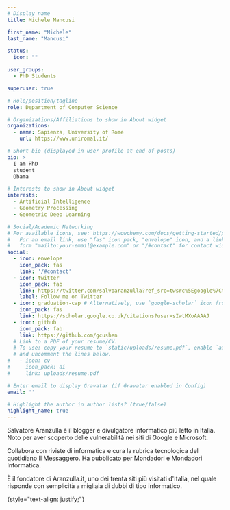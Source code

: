 ```yaml
---
# Display name
title: Michele Mancusi

first_name: "Michele"
last_name: "Mancusi"

status:
  icon: ""

user_groups:
  - PhD Students

superuser: true

# Role/position/tagline
role: Department of Computer Science

# Organizations/Affiliations to show in About widget
organizations:
  - name: Sapienza, University of Rome
    url: https://www.uniroma1.it/

# Short bio (displayed in user profile at end of posts)
bio: >
  I am PhD
  student
  Obama

# Interests to show in About widget
interests:
  - Artificial Intelligence
  - Geometry Processing
  - Geometric Deep Learning

# Social/Academic Networking
# For available icons, see: https://wowchemy.com/docs/getting-started/page-builder/#icons
#   For an email link, use "fas" icon pack, "envelope" icon, and a link in the
#   form "mailto:your-email@example.com" or "/#contact" for contact widget.
social:
  - icon: envelope
    icon_pack: fas
    link: '/#contact'
  - icon: twitter
    icon_pack: fab
    link: https://twitter.com/salvoaranzulla?ref_src=twsrc%5Egoogle%7Ctwcamp%5Eserp%7Ctwgr%5Eauthor
    label: Follow me on Twitter
  - icon: graduation-cap # Alternatively, use `google-scholar` icon from `ai` icon pack
    icon_pack: fas
    link: https://scholar.google.co.uk/citations?user=sIwtMXoAAAAJ
  - icon: github
    icon_pack: fab
    link: https://github.com/gcushen
  # Link to a PDF of your resume/CV.
  # To use: copy your resume to `static/uploads/resume.pdf`, enable `ai` icons in `params.yaml`,
  # and uncomment the lines below.
#   - icon: cv
#     icon_pack: ai
#     link: uploads/resume.pdf

# Enter email to display Gravatar (if Gravatar enabled in Config)
email: ''

# Highlight the author in author lists? (true/false)
highlight_name: true
---
```

Salvatore Aranzulla è il blogger e divulgatore informatico più letto in Italia. Noto per aver scoperto delle vulnerabilità nei siti di Google e Microsoft.

Collabora con riviste di informatica e cura la rubrica tecnologica del quotidiano Il Messaggero. Ha pubblicato per Mondadori e Mondadori Informatica.

È il fondatore di Aranzulla.it, uno dei trenta siti più visitati d'Italia, nel quale risponde con semplicità a migliaia di dubbi di tipo informatico.

{style="text-align: justify;"}
